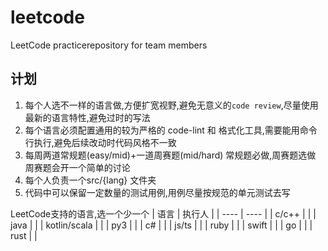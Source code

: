 # leetcode
LeetCode practicerepository for team members


## 计划
1. 每个人选不一样的语言做,方便扩宽视野,避免无意义的`code review`,尽量使用最新的语言特性,避免过时的写法
2. 每个语言必须配置通用的较为严格的 code-lint 和 格式化工具,需要能用命令行执行,避免后续改动时代码风格不一致
3. 每周两道常规题(easy/mid)+一道周赛题(mid/hard)
常规题必做,周赛题选做
周赛题会开一个简单的讨论
4. 每个人负责一个src/{lang} 文件夹
5. 代码中可以保留一定数量的测试用例,用例尽量按规范的单元测试去写

LeetCode支持的语言,选一个少一个
|  语言   | 执行人  |
|  ----  | ----  |
| c/c++  |  |
| java |  |
| kotlin/scala  |  |
| py3  |  |
| c#  |  |
| js/ts  |  |
| ruby  |  |
| swift  |  |
| go  |  |
| rust  |  |
